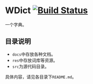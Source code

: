 # WDict [![Build Status](https://travis-ci.org/twd2/WDict.svg?branch=master)](https://travis-ci.org/twd2/WDict)

一个字典。

## 目录说明

- `docs`中存放各种文档。
- `res`中存放词库等资源。
- `src`为源代码目录。

具体内容，请见各目录下`README.md`。
